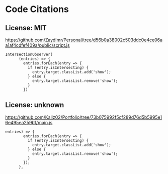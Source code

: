 # Code Citations

## License: MIT
https://github.com/ZaydImr/Personal/tree/d56b0a38002c503ddc0e4ce06aa1af4cdfef409a/public/script.js

```
IntersectionObserver(
      (entries) => {
        entries.forEach(entry => {
          if (entry.isIntersecting) {
            entry.target.classList.add('show');
          } else {
            entry.target.classList.remove('show');
          }
        })
```


## License: unknown
https://github.com/Kallz02/Portfolio/tree/73b075992f5cf289d76d5b5995e16e495ea259b1/main.js

```
entries) => {
        entries.forEach(entry => {
          if (entry.isIntersecting) {
            entry.target.classList.add('show');
          } else {
            entry.target.classList.remove('show');
          }
        });
      },
```

